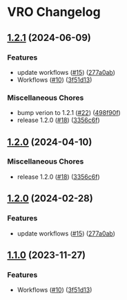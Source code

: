 # VRO Changelog

## [1.2.1](https://github.com/test-kitchen/kitchen-vro/compare/v1.2.1...v1.2.1) (2024-06-09)


### Features

* update workflows ([#15](https://github.com/test-kitchen/kitchen-vro/issues/15)) ([277a0ab](https://github.com/test-kitchen/kitchen-vro/commit/277a0aba28a50b99272962973a589898dd144fad))
* Workflows ([#10](https://github.com/test-kitchen/kitchen-vro/issues/10)) ([3f51d13](https://github.com/test-kitchen/kitchen-vro/commit/3f51d13a5afc683f6f3c1c4816f37ec0c65c4d63))


### Miscellaneous Chores

* bump verion to 1.2.1 ([#22](https://github.com/test-kitchen/kitchen-vro/issues/22)) ([498f90f](https://github.com/test-kitchen/kitchen-vro/commit/498f90ff6618b643795d29adbc120c5b4dc4fb26))
* release 1.2.0 ([#18](https://github.com/test-kitchen/kitchen-vro/issues/18)) ([3356c6f](https://github.com/test-kitchen/kitchen-vro/commit/3356c6f22b91c02283ec4d31a7ac6179ecd27876))

## [1.2.0](https://github.com/test-kitchen/kitchen-vro/compare/v1.2.0...v1.2.0) (2024-04-10)


### Miscellaneous Chores

* release 1.2.0 ([#18](https://github.com/test-kitchen/kitchen-vro/issues/18)) ([3356c6f](https://github.com/test-kitchen/kitchen-vro/commit/3356c6f22b91c02283ec4d31a7ac6179ecd27876))

## [1.2.0](https://github.com/test-kitchen/kitchen-vro/compare/v1.1.0...v1.2.0) (2024-02-28)


### Features

* update workflows ([#15](https://github.com/test-kitchen/kitchen-vro/issues/15)) ([277a0ab](https://github.com/test-kitchen/kitchen-vro/commit/277a0aba28a50b99272962973a589898dd144fad))

## [1.1.0](https://github.com/test-kitchen/kitchen-vro/compare/v1.0.0...v1.1.0) (2023-11-27)


### Features

* Workflows ([#10](https://github.com/test-kitchen/kitchen-vro/issues/10)) ([3f51d13](https://github.com/test-kitchen/kitchen-vro/commit/3f51d13a5afc683f6f3c1c4816f37ec0c65c4d63))
